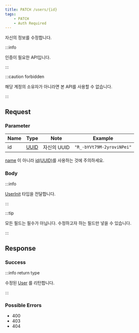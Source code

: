 ```yaml
---
title: PATCH /users/{id}
tags:
    - PATCH
    - Auth Required
---
```


자신의 정보를 수정합니다.

:::info

인증이 필요한 API입니다.

:::

:::caution forbidden

해당 계정의 소유자가 아니라면 본 API를 사용할 수 없습니다.

:::

## Request

### Parameter

| Name | Type                                 | Note        | Example                   |
| ---- | ------------------------------------ | ----------- | ------------------------- |
| id   | [UUID](../../types/semantic/uuid.md) | 자신의 UUID | `"R_-bYVt79M-2yroviNPei"` |

[name](../../types/schema/user.md#name) 이 아니라 [id(UUID)](../../types/schema/user.md#id)를 사용하는 것에 주의하세요.

### Body

:::info

[UserInit](../../types/schema/user-init) 타입을 전달합니다.

:::

:::tip

모든 필드는 필수가 아닙니다. 수정하고자 하는 필드만 넣을 수 있습니다.

:::

## Response

### Success

:::info return type

수정된 [User](../../types/schema/user.md) 를 리턴합니다.

:::

### Possible Errors

-   400
-   403
-   404
